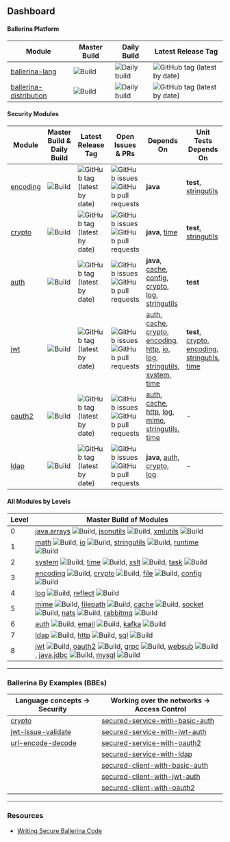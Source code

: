 ## Dashboard

#### Ballerina Platform

| Module | Master Build | Daily Build | Latest Release Tag |
|---|---|---|---|
| [ballerina-lang](https://github.com/ballerina-platform/ballerina-lang) | ![Build](https://github.com/ballerina-platform/ballerina-lang/workflows/CI%20Build/badge.svg) | ![Daily build](https://github.com/ballerina-platform/ballerina-lang/workflows/Ballerina%20daily%20build/badge.svg) | ![GitHub tag (latest by date)](https://img.shields.io/github/v/tag/ballerina-platform/ballerina-lang) |
| [ballerina-distribution](https://github.com/ballerina-platform/ballerina-distribution) | ![Build](https://github.com/ballerina-platform/ballerina-distribution/workflows/Ballerina%20Distribution%20Build/badge.svg) | ![Daily build](https://github.com/ballerina-platform/ballerina-distribution/workflows/Daily%20build/badge.svg) | ![GitHub tag (latest by date)](https://img.shields.io/github/v/tag/ballerina-platform/ballerina-distribution) |

#### Security Modules

| Module | Master Build & Daily Build | Latest Release Tag | Open Issues & PRs | Depends On | Unit Tests Depends On |
|---|---|---|---|---|---|
| [encoding](https://github.com/ballerina-platform/module-ballerina-encoding) | ![Build](https://github.com/ballerina-platform/module-ballerina-encoding/workflows/Build/badge.svg) | ![GitHub tag (latest by date)](https://img.shields.io/github/v/tag/ballerina-platform/module-ballerina-encoding) | ![GitHub issues](https://img.shields.io/github/issues/ballerina-platform/module-ballerina-encoding) ![GitHub pull requests](https://img.shields.io/github/issues-pr/ballerina-platform/module-ballerina-encoding) | **java** | **test**, [stringutils](https://github.com/ballerina-platform/module-ballerina-stringutils) |
| [crypto](https://github.com/ballerina-platform/module-ballerina-crypto) | ![Build](https://github.com/ballerina-platform/module-ballerina-crypto/workflows/Build/badge.svg) | ![GitHub tag (latest by date)](https://img.shields.io/github/v/tag/ballerina-platform/module-ballerina-crypto) | ![GitHub issues](https://img.shields.io/github/issues/ballerina-platform/module-ballerina-crypto) ![GitHub pull requests](https://img.shields.io/github/issues-pr/ballerina-platform/module-ballerina-crypto) | **java**, [time](https://github.com/ballerina-platform/module-ballerina-time) | **test**, [stringutils](https://github.com/ballerina-platform/module-ballerina-stringutils) |
| [auth](https://github.com/ballerina-platform/module-ballerina-auth) | ![Build](https://github.com/ballerina-platform/module-ballerina-auth/workflows/Build/badge.svg) | ![GitHub tag (latest by date)](https://img.shields.io/github/v/tag/ballerina-platform/module-ballerina-auth) | ![GitHub issues](https://img.shields.io/github/issues/ballerina-platform/module-ballerina-auth) ![GitHub pull requests](https://img.shields.io/github/issues-pr/ballerina-platform/module-ballerina-auth) | **java**, [cache](https://github.com/ballerina-platform/module-ballerina-cache), [config](https://github.com/ballerina-platform/module-ballerina-config), [crypto](https://github.com/ballerina-platform/module-ballerina-crypto), [log](https://github.com/ballerina-platform/module-ballerina-log), [stringutils](https://github.com/ballerina-platform/module-ballerina-stringutils) | **test** |
| [jwt](https://github.com/ballerina-platform/module-ballerina-jwt) | ![Build](https://github.com/ballerina-platform/module-ballerina-jwt/workflows/Build/badge.svg) | ![GitHub tag (latest by date)](https://img.shields.io/github/v/tag/ballerina-platform/module-ballerina-jwt) | ![GitHub issues](https://img.shields.io/github/issues/ballerina-platform/module-ballerina-jwt) ![GitHub pull requests](https://img.shields.io/github/issues-pr/ballerina-platform/module-ballerina-jwt) | [auth](https://github.com/ballerina-platform/module-ballerina-auth), [cache](https://github.com/ballerina-platform/module-ballerina-cache), [crypto](https://github.com/ballerina-platform/module-ballerina-crypto), [encoding](https://github.com/ballerina-platform/module-ballerina-encoding), [http](https://github.com/ballerina-platform/module-ballerina-http), [io](https://github.com/ballerina-platform/module-ballerina-io), [log](https://github.com/ballerina-platform/module-ballerina-log), [stringutils](https://github.com/ballerina-platform/module-ballerina-stringutils), [system](https://github.com/ballerina-platform/module-ballerina-system), [time](https://github.com/ballerina-platform/module-ballerina-time) | **test**, [crypto](https://github.com/ballerina-platform/module-ballerina-crypto), [encoding](https://github.com/ballerina-platform/module-ballerina-encoding), [stringutils](https://github.com/ballerina-platform/module-ballerina-stringutils), [time](https://github.com/ballerina-platform/module-ballerina-time) |
| [oauth2](https://github.com/ballerina-platform/module-ballerina-oauth2) | ![Build](https://github.com/ballerina-platform/module-ballerina-oauth2/workflows/Build/badge.svg) | ![GitHub tag (latest by date)](https://img.shields.io/github/v/tag/ballerina-platform/module-ballerina-oauth2) | ![GitHub issues](https://img.shields.io/github/issues/ballerina-platform/module-ballerina-oauth2) ![GitHub pull requests](https://img.shields.io/github/issues-pr/ballerina-platform/module-ballerina-oauth2) | [auth](https://github.com/ballerina-platform/module-ballerina-auth), [cache](https://github.com/ballerina-platform/module-ballerina-cache), [http](https://github.com/ballerina-platform/module-ballerina-http), [log](https://github.com/ballerina-platform/module-ballerina-log), [mime](https://github.com/ballerina-platform/module-ballerina-mime), [stringutils](https://github.com/ballerina-platform/module-ballerina-stringutils), [time](https://github.com/ballerina-platform/module-ballerina-time) | - |
| [ldap](https://github.com/ballerina-platform/module-ballerina-ldap) | ![Build](https://github.com/ballerina-platform/module-ballerina-ldap/workflows/Build/badge.svg) | ![GitHub tag (latest by date)](https://img.shields.io/github/v/tag/ballerina-platform/module-ballerina-ldap) | ![GitHub issues](https://img.shields.io/github/issues/ballerina-platform/module-ballerina-ldap) ![GitHub pull requests](https://img.shields.io/github/issues-pr/ballerina-platform/module-ballerina-ldap) | **java**, [auth](https://github.com/ballerina-platform/module-ballerina-auth), [crypto](https://github.com/ballerina-platform/module-ballerina-crypto), [log](https://github.com/ballerina-platform/module-ballerina-log) | - |

#### All Modules by Levels

| Level | Master Build of Modules |
|---|---|
| 0 | [java.arrays](https://github.com/ballerina-platform/module-ballerina-java.arrays) ![Build](https://github.com/ballerina-platform/module-ballerina-java.arrays/workflows/Build/badge.svg), [jsonutils](https://github.com/ballerina-platform/module-ballerina-jsonutils) ![Build](https://github.com/ballerina-platform/module-ballerina-jsonutils/workflows/Build/badge.svg), [xmlutils](https://github.com/ballerina-platform/module-ballerina-xmlutils) ![Build](https://github.com/ballerina-platform/module-ballerina-xmlutils/workflows/Build/badge.svg) |
| 1 | [math](https://github.com/ballerina-platform/module-ballerina-math) ![Build](https://github.com/ballerina-platform/module-ballerina-math/workflows/Build/badge.svg), [io](https://github.com/ballerina-platform/module-ballerina-io) ![Build](https://github.com/ballerina-platform/module-ballerina-io/workflows/Build/badge.svg), [stringutils](https://github.com/ballerina-platform/module-ballerina-stringutils) ![Build](https://github.com/ballerina-platform/module-ballerina-stringutils/workflows/Build/badge.svg), [runtime](https://github.com/ballerina-platform/module-ballerina-runtime) ![Build](https://github.com/ballerina-platform/module-ballerina-runtime/workflows/Build/badge.svg) |
| 2 | [system](https://github.com/ballerina-platform/module-ballerina-system) ![Build](https://github.com/ballerina-platform/module-ballerina-system/workflows/Build/badge.svg), [time](https://github.com/ballerina-platform/module-ballerina-time) ![Build](https://github.com/ballerina-platform/module-ballerina-time/workflows/Build%20master%20branch/badge.svg), [xslt](https://github.com/ballerina-platform/module-ballerina-xslt) ![Build](https://github.com/ballerina-platform/module-ballerina-xslt/workflows/Build%20master%20branch/badge.svg), [task](https://github.com/ballerina-platform/module-ballerina-task) ![Build](https://github.com/ballerina-platform/module-ballerina-task/workflows/Build%20master%20branch/badge.svg) |
| 3 | [encoding](https://github.com/ballerina-platform/module-ballerina-encoding) ![Build](https://github.com/ballerina-platform/module-ballerina-encoding/workflows/Build/badge.svg), [crypto](https://github.com/ballerina-platform/module-ballerina-crypto) ![Build](https://github.com/ballerina-platform/module-ballerina-crypto/workflows/Build/badge.svg), [file](https://github.com/ballerina-platform/module-ballerina-file) ![Build](https://github.com/ballerina-platform/module-ballerina-file/workflows/Build%20master%20branch/badge.svg), [config](https://github.com/ballerina-platform/module-ballerina-config) ![Build](https://github.com/ballerina-platform/module-ballerina-config/workflows/Build/badge.svg) |
| 4 | [log](https://github.com/ballerina-platform/module-ballerina-log) ![Build](https://github.com/ballerina-platform/module-ballerina-log/workflows/Build/badge.svg), [reflect](https://github.com/ballerina-platform/module-ballerina-reflect) ![Build](https://github.com/ballerina-platform/module-ballerina-reflect/workflows/Build/badge.svg) |
| 5 | [mime](https://github.com/ballerina-platform/module-ballerina-mime) ![Build](https://github.com/ballerina-platform/module-ballerina-mime/workflows/Build/badge.svg), [filepath](https://github.com/ballerina-platform/module-ballerina-filepath) ![Build](https://github.com/ballerina-platform/module-ballerina-filepath/workflows/Build%20master%20branch/badge.svg), [cache](https://github.com/ballerina-platform/module-ballerina-cache) ![Build](https://github.com/ballerina-platform/module-ballerina-cache/workflows/Build%20master%20branch/badge.svg), [socket](https://github.com/ballerina-platform/module-ballerina-socket) ![Build](https://github.com/ballerina-platform/module-ballerina-socket/workflows/Build/badge.svg), [nats](https://github.com/ballerina-platform/module-ballerinax-nats) ![Build](https://github.com/ballerina-platform/module-ballerinax-nats/workflows/Build/badge.svg), [rabbitmq](https://github.com/ballerina-platform/module-ballerina-rabbitmq) ![Build](https://github.com/ballerina-platform/module-ballerina-rabbitmq/workflows/Build/badge.svg) |
| 6 | [auth](https://github.com/ballerina-platform/module-ballerina-auth) ![Build](https://github.com/ballerina-platform/module-ballerina-auth/workflows/Build/badge.svg), [email](https://github.com/ballerina-platform/module-ballerina-email) ![Build](https://github.com/ballerina-platform/module-ballerina-email/workflows/Build%20master%20branch/badge.svg), [kafka](https://github.com/ballerina-platform/module-ballerinax-kafka) ![Build](https://github.com/ballerina-platform/module-ballerinax-kafka/workflows/Build/badge.svg) |
| 7 | [ldap](https://github.com/ballerina-platform/module-ballerina-ldap) ![Build](https://github.com/ballerina-platform/module-ballerina-ldap/workflows/Build/badge.svg), [http](https://github.com/ballerina-platform/module-ballerina-http) ![Build](https://github.com/ballerina-platform/module-ballerina-http/workflows/Build%20master%20branch/badge.svg), [sql](https://github.com/ballerina-platform/module-ballerina-sql) ![Build](https://github.com/ballerina-platform/module-ballerina-sql/workflows/Build/badge.svg) |
| 8 | [jwt](https://github.com/ballerina-platform/module-ballerina-jwt) ![Build](https://github.com/ballerina-platform/module-ballerina-jwt/workflows/Build/badge.svg), [oauth2](https://github.com/ballerina-platform/module-ballerina-oauth2) ![Build](https://github.com/ballerina-platform/module-ballerina-oauth2/workflows/Build/badge.svg), [grpc](https://github.com/ballerina-platform/module-ballerina-grpc) ![Build](https://github.com/ballerina-platform/module-ballerina-grpc/workflows/Build%20master%20branch/badge.svg), [websub](https://github.com/ballerina-platform/module-ballerina-websub) ![Build](https://github.com/ballerina-platform/module-ballerina-websub/workflows/Build/badge.svg), [java.jdbc](https://github.com/ballerina-platform/module-ballerina-java.jdbc) ![Build](https://github.com/ballerina-platform/module-ballerina-java.jdbc/workflows/Build/badge.svg), [mysql](https://github.com/ballerina-platform/module-ballerinax-mysql) ![Build](https://github.com/ballerina-platform/module-ballerinax-mysql/workflows/Build/badge.svg) |

---

### Ballerina By Examples (BBEs)

| Language concepts -> Security | Working over the networks -> Access Control |
|---|---|
| [crypto](https://ballerina.io/swan-lake/learn/by-example/crypto.html) | [secured-service-with-basic-auth](https://ballerina.io/swan-lake/learn/by-example/secured-service-with-basic-auth.html) |
| [jwt-issue-validate](https://ballerina.io/swan-lake/learn/by-example/jwt-issue-validate.html) | [secured-service-with-jwt-auth](https://ballerina.io/swan-lake/learn/by-example/secured-service-with-jwt-auth.html) |
| [url-encode-decode](https://ballerina.io/swan-lake/learn/by-example/url-encode-decode.html) | [secured-service-with-oauth2](https://ballerina.io/swan-lake/learn/by-example/secured-service-with-oauth2.html) |
| | [secured-service-with-ldap](https://ballerina.io/swan-lake/learn/by-example/secured-service-with-ldap.html) |
| | [secured-client-with-basic-auth](https://ballerina.io/swan-lake/learn/by-example/secured-client-with-basic-auth.html) |
| | [secured-client-with-jwt-auth](https://ballerina.io/swan-lake/learn/by-example/secured-client-with-jwt-auth.html) |
| | [secured-client-with-oauth2](https://ballerina.io/swan-lake/learn/by-example/secured-client-with-oauth2.html) |

---

### Resources

- [Writing Secure Ballerina Code](https://ballerina.io/learn/writing-secure-ballerina-code/)
